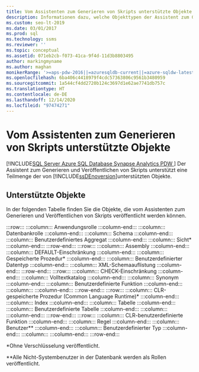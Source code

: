 ```yaml
---
title: Vom Assistenten zum Generieren von Skripts unterstützte Objekte
description: Informationen dazu, welche Objekttypen der Assistent zum Generieren und Veröffentlichen von Skripts veröffentlichen kann
ms.custom: seo-lt-2019
ms.date: 03/01/2017
ms.prod: sql
ms.technology: ssms
ms.reviewer: ''
ms.topic: conceptual
ms.assetid: 071eb2cb-f073-41ca-9f4d-11d3b8803495
author: markingmyname
ms.author: maghan
monikerRange: '>=aps-pdw-2016||=azuresqldb-current||=azure-sqldw-latest||>=sql-server-2016||>=sql-server-linux-2017||=azuresqldb-mi-current'
ms.openlocfilehash: 6ba406c4418979f4cdc57363806c9561b3480959
ms.sourcegitcommit: 1a544cf4dd2720b124c3697d1e62ae7741db757c
ms.translationtype: HT
ms.contentlocale: de-DE
ms.lasthandoff: 12/14/2020
ms.locfileid: "97474271"
---
```

# <a name="objects-supported-by-the-generate-scripts-wizard"></a>Vom Assistenten zum Generieren von Skripts unterstützte Objekte
[!INCLUDE[SQL Server Azure SQL Database Synapse Analytics PDW ](../../includes/applies-to-version/sql-asdb-asdbmi-asa-pdw.md)]
  Der Assistent zum Generieren und Veröffentlichen von Skripts unterstützt eine Teilmenge der von [!INCLUDE[ssDEnoversion](../../includes/ssdenoversion-md.md)]unterstützten Objekte.  
  
## <a name="supported-objects"></a>Unterstützte Objekte  
 In der folgenden Tabelle finden Sie die Objekte, die vom Assistenten zum Generieren und Veröffentlichen von Skripts veröffentlicht werden können.  
  
:::row:::
    :::column:::
        Anwendungsrolle
    :::column-end:::
    :::column:::
        Datenbankrolle
    :::column-end:::
    :::column:::
        Schema
    :::column-end:::
    :::column:::
        Benutzerdefiniertes Aggregat
    :::column-end:::
    :::column:::
        Sicht*
    :::column-end:::
:::row-end:::
:::row:::
    :::column:::
        Assembly
    :::column-end:::
    :::column:::
        DEFAULT-Einschränkung
    :::column-end:::
    :::column:::
        Gespeicherte Prozedur*
    :::column-end:::
    :::column:::
        Benutzerdefinierter Datentyp
    :::column-end:::
    :::column:::
        XML-Schemaauflistung
    :::column-end:::
:::row-end:::
:::row:::
    :::column:::
        CHECK-Einschränkung
    :::column-end:::
    :::column:::
        Volltextkatalog
    :::column-end:::
    :::column:::
        Synonym
    :::column-end:::
    :::column:::
        Benutzerdefinierte Funktion
    :::column-end:::
    :::column:::
    :::column-end:::
:::row-end:::
:::row:::
    :::column:::
        CLR-gespeicherte Prozedur (Common Language Runtime)*
    :::column-end:::
    :::column:::
        Index
    :::column-end:::
    :::column:::
        Tabelle
    :::column-end:::
    :::column:::
        Benutzerdefinierte Tabelle
    :::column-end:::
    :::column:::
    :::column-end:::
:::row-end:::
:::row:::
    :::column:::
        CLR-benutzerdefinierte Funktion
    :::column-end:::
    :::column:::
        Regel
    :::column-end:::
    :::column:::
        Benutzer**
    :::column-end:::
    :::column:::
        Benutzerdefinierter Typ
    :::column-end:::
    :::column:::
    :::column-end:::
:::row-end:::

 *Ohne Verschlüsselung veröffentlicht.  
  
 **Alle Nicht-Systembenutzer in der Datenbank werden als Rollen veröffentlicht.  
  
  
